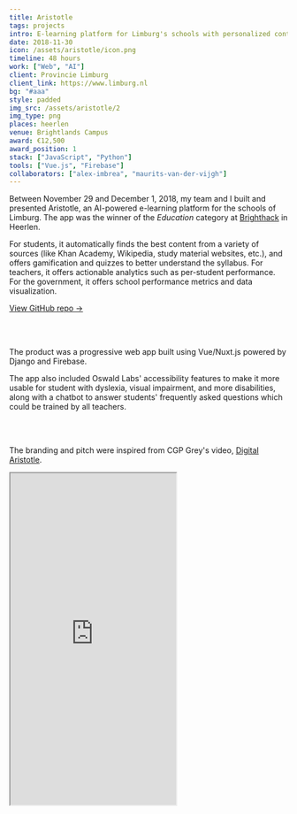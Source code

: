 ```yaml
---
title: Aristotle
tags: projects
intro: E-learning platform for Limburg's schools with personalized content recommendations and actionable analytics
date: 2018-11-30
icon: /assets/aristotle/icon.png
timeline: 48 hours
work: ["Web", "AI"]
client: Provincie Limburg
client_link: https://www.limburg.nl
bg: "#aaa"
style: padded
img_src: /assets/aristotle/2
img_type: png
places: heerlen
venue: Brightlands Campus
award: €12,500
award_position: 1
stack: ["JavaScript", "Python"]
tools: ["Vue.js", "Firebase"]
collaborators: ["alex-imbrea", "maurits-van-der-vijgh"]
---
```


Between November 29 and December 1, 2018, my team and I built and presented Aristotle, an AI-powered e-learning platform for the schools of Limburg. The app was the winner of the _Education_ category at [Brighthack](http://brighthack.eu) in Heerlen.

For students, it automatically finds the best content from a variety of sources (like Khan Academy, Wikipedia, study material websites, etc.), and offers gamification and quizzes to better understand the syllabus. For teachers, it offers actionable analytics such as per-student performance. For the government, it offers school performance metrics and data visualization.

[View GitHub repo &rarr;](https://github.com/AnandChowdhary/aristotle)

<div class="two-images">
  <img alt="" src="/assets/aristotle/1.png">
  <img alt="" src="/assets/aristotle/2.png">
</div>

<div class="two-images">
  <img alt="" src="/assets/aristotle/3.png">
  <img alt="" src="/assets/aristotle/4.png">
</div>

The product was a progressive web app built using Vue/Nuxt.js powered by Django and Firebase.

The app also included Oswald Labs' accessibility features to make it more usable for student with dyslexia, visual impairment, and more disabilities, along with a chatbot to answer students' frequently asked questions which could be trained by all teachers.

<div class="two-images">
  <img alt="" src="/assets/aristotle/5.png">
  <img alt="" src="/assets/aristotle/6.png">
</div>

<div class="two-images">
  <img alt="" src="/assets/aristotle/7.png">
  <img alt="" src="/assets/aristotle/8.png">
</div>

The branding and pitch were inspired from CGP Grey's video, [Digital Aristotle](https://www.youtube.com/watch?v=7vsCAM17O-M).

<iframe class="video-embed" height="600" src="https://www.youtube.com/embed/223RTMXXtxc" loading="lazy"></iframe>
